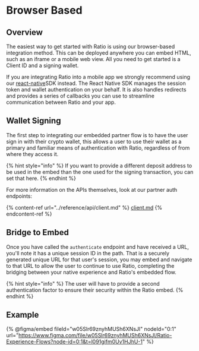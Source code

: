 # Browser Based

## Overview

The easiest way to get started with Ratio is using our browser-based integration method. This can be deployed anywhere you can embed HTML, such as an iframe or a mobile web view. All you need to get started is a Client ID and a signing wallet.



If you are integrating Ratio into a mobile app we strongly recommend using our [react-native](react-native/ "mention")SDK instead.  The React Native SDK manages the session token and wallet authentication on your behalf.  It is also handles redirects and provides a series of callbacks you can use to streamline communication between Ratio and your app.&#x20;

## Wallet Signing

The first step to integrating our embedded partner flow is to have the user sign in with their crypto wallet, this allows a user to use their wallet as a primary and familiar means of authentication with Ratio, regardless of from where they access it.&#x20;

{% hint style="info" %}
If you want to provide a different deposit address to be used in the embed than the one used for the signing transaction, you can set that here.
{% endhint %}

For more information on the APIs themselves, look at our partner auth endpoints:&#x20;

{% content-ref url="../reference/api/client.md" %}
[client.md](../reference/api/client.md)
{% endcontent-ref %}

## Bridge to Embed

Once you have called the `authenticate` endpoint and have received a URL, you'll note it has a unique session ID in the path. That is a securely generated unique URL for that user's session, you may embed and navigate to that URL to allow the user to continue to use Ratio, completing the bridging between your native experience and Ratio's embedded flow.

{% hint style="info" %}
The user will have to provide a second authentication factor to ensure their security within the Ratio embed.
{% endhint %}

## Example

{% @figma/embed fileId="w05Slr69znyhMUSh6XNsJl" nodeId="0:1" url="https://www.figma.com/file/w05Slr69znyhMUSh6XNsJl/Ratio-Experience-Flows?node-id=0:1&t=l091gifm0Uv1HJhU-1" %}
